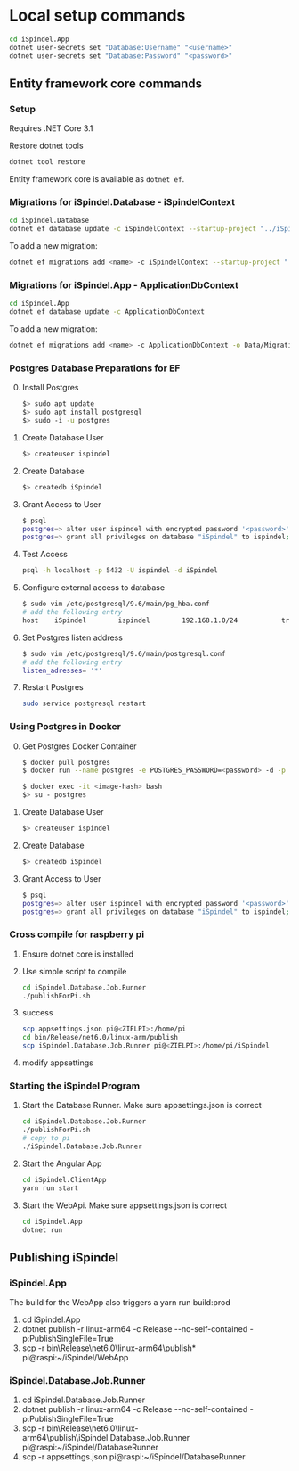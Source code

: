 # Local setup commands

```bash
cd iSpindel.App
dotnet user-secrets set "Database:Username" "<username>"
dotnet user-secrets set "Database:Password" "<password>"
```

## Entity framework core commands

### Setup

Requires .NET Core 3.1

Restore dotnet tools

```bash
dotnet tool restore
```

Entity framework core is available as `dotnet ef`.

### Migrations for iSpindel.Database - iSpindelContext

```bash
cd iSpindel.Database
dotnet ef database update -c iSpindelContext --startup-project "../iSpindel.App"
```

To add a new migration:

```bash
dotnet ef migrations add <name> -c iSpindelContext --startup-project "../iSpindel.App"
```

### Migrations for iSpindel.App - ApplicationDbContext

```bash
cd iSpindel.App
dotnet ef database update -c ApplicationDbContext
```

To add a new migration:

```bash
dotnet ef migrations add <name> -c ApplicationDbContext -o Data/Migrations
```

### Postgres Database Preparations for EF

0. Install Postgres

    ```bash
    $> sudo apt update
    $> sudo apt install postgresql
    $> sudo -i -u postgres
    ```

1. Create Database User

    ```bash
    $> createuser ispindel
    ```

2. Create Database

    ```bash
    $> createdb iSpindel
    ```

3. Grant Access to User

    ```bash
    $ psql
    postgres=> alter user ispindel with encrypted password '<password>';
    postgres=> grant all privileges on database "iSpindel" to ispindel;
    ```

4. Test Access

    ```bash
    psql -h localhost -p 5432 -U ispindel -d iSpindel
    ```

5. Configure external access to database

    ```bash
    $ sudo vim /etc/postgresql/9.6/main/pg_hba.conf
    # add the following entry
    host    iSpindel        ispindel        192.168.1.0/24           trust
    ```

6. Set Postgres listen address

    ```bash
    $ sudo vim /etc/postgresql/9.6/main/postgresql.conf
    # add the following entry
    listen_adresses= '*'
    ```

7. Restart Postgres

    ```bash
    sudo service postgresql restart
    ```

### Using Postgres in Docker

0. Get Postgres Docker Container

    ```bash
    $ docker pull postgres
    $ docker run --name postgres -e POSTGRES_PASSWORD=<password> -d -p 5432:5432 -v /data/docker/volumes/postgres:/var/lib/postgresql/data postgres

    $ docker exec -it <image-hash> bash
    $> su - postgres
    ```

1. Create Database User

    ```bash
    $> createuser ispindel
    ```

2. Create Database

    ```bash
    $> createdb iSpindel
    ```

3. Grant Access to User

    ```bash
    $ psql
    postgres=> alter user ispindel with encrypted password '<password>';
    postgres=> grant all privileges on database "iSpindel" to ispindel;
    ```

### Cross compile for raspberry pi

1. Ensure dotnet core is installed
2. Use simple script to compile

    ```bash
    cd iSpindel.Database.Job.Runner
    ./publishForPi.sh
    ```

3. success

    ```bash
    scp appsettings.json pi@<ZIELPI>:/home/pi
    cd bin/Release/net6.0/linux-arm/publish
    scp iSpindel.Database.Job.Runner pi@<ZIELPI>:/home/pi/iSpindel
    ```

4. modify appsettings


### Starting the iSpindel Program

1. Start the Database Runner. Make sure appsettings.json is correct

    ```bash
    cd iSpindel.Database.Job.Runner
    ./publishForPi.sh
    # copy to pi
    ./iSpindel.Database.Job.Runner
    ```

2. Start the Angular App

    ```bash
    cd iSpindel.ClientApp
    yarn run start
    ```

3. Start the WebApi. Make sure appsettings.json is correct

    ```bash
    cd iSpindel.App
    dotnet run
    ```

## Publishing iSpindel

### iSpindel.App
The build for the WebApp also triggers a yarn run build:prod

1. cd iSpindel.App
2. dotnet publish -r linux-arm64 -c Release --no-self-contained -p:PublishSingleFile=True
3. scp -r bin\Release\net6.0\linux-arm64\publish\* pi@raspi:~/iSpindel/WebApp

### iSpindel.Database.Job.Runner
1. cd iSpindel.Database.Job.Runner
2. dotnet publish -r linux-arm64 -c Release --no-self-contained -p:PublishSingleFile=True
3. scp -r bin\Release\net6.0\linux-arm64\publish\iSpindel.Database.Job.Runner pi@raspi:~/iSpindel/DatabaseRunner
3. scp -r appsettings.json pi@raspi:~/iSpindel/DatabaseRunner
